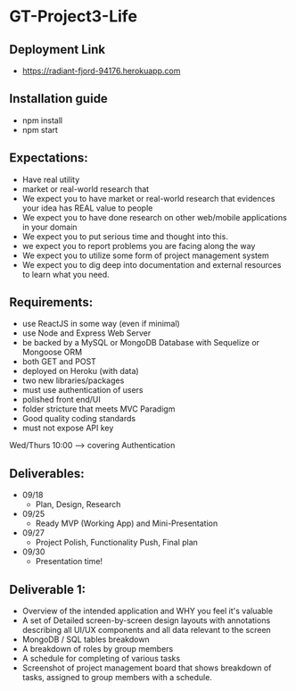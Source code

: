 # GT-Project3-Life

## Deployment Link
- https://radiant-fjord-94176.herokuapp.com

## Installation guide
- npm install
- npm start 

## Expectations:
- Have real utility
- market or real-world research that
- We expect you to have market or real-world research that evidences your idea has REAL value to people
- We expect you to have done research on other web/mobile applications in your domain
- We expect you to put serious time and thought into this.
- we expect you to report problems you are facing along the way
- We expect you to utilize some form of project management system
- We expect you to dig deep into documentation and external resources to learn what you need.


## Requirements:
- use ReactJS in some way (even if minimal)
- use Node and Express Web Server
- be backed by a MySQL or MongoDB Database with Sequelize or Mongoose ORM
- both GET and POST
- deployed on Heroku (with data)
- two new libraries/packages
- must use authentication of users
- polished front end/UI
- folder stricture that meets MVC Paradigm
- Good quality coding standards
- must not expose API key

Wed/Thurs 10:00 --> covering Authentication

## Deliverables:
- 09/18
  - Plan, Design, Research
- 09/25
  - Ready MVP (Working App) and Mini-Presentation
- 09/27
  - Project Polish, Functionality Push, Final plan
- 09/30
  - Presentation time!

## Deliverable 1:
- Overview of the intended application and WHY you feel it's valuable
- A set of Detailed screen-by-screen design layouts with annotations describing all UI/UX components and all data relevant to the screen
- MongoDB / SQL tables breakdown
- A breakdown of roles by group members
- A schedule for completing of various tasks
- Screenshot of project management board that shows breakdown of tasks, assigned to group members with a schedule.
